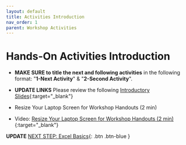 ```yaml
---
layout: default
title: Activities Introduction
nav_order: 1
parent: Workshop Activities
---
```

# Hands-On Activities Introduction

- **MAKE SURE to title the next and following activities** in the following format: "**1-Next Activity**" & "**2-Second Activity**".
- **UPDATE LINKS** Please review the following [Introductory Slides](https://docs.google.com/presentation/d/1Mou13Jn0VUoK6b0tSHz_A-_r6-fHS5v87Mj9MGCBRcM/edit#slide=id.g43cf57a7c2_0_0){:target="_blank"}


- Resize Your Laptop Screen for Workshop Handouts (2 min)<br>
- Video: [Resize Your Laptop Screen for Workshop Handouts (2 min)](https://www.youtube.com/watch?v=Igk5hZUfzN0){:target="_blank"}

**UPDATE**
[NEXT STEP: Excel Basics](basics-data-cleaning.html){: .btn .btn-blue }

